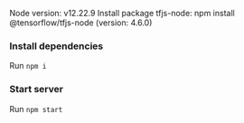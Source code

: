 Node version: v12.22.9
Install package tfjs-node: npm install @tensorflow/tfjs-node (version: 4.6.0)

### Install dependencies
Run `npm i`

### Start server
Run `npm start`